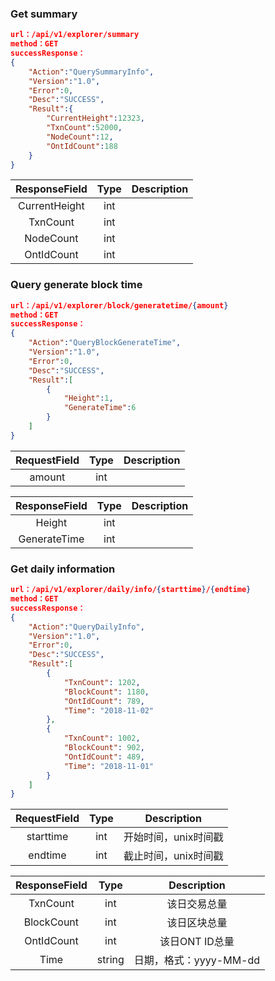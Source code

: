 

### Get summary

```json
url：/api/v1/explorer/summary
method：GET
successResponse：
{
	"Action":"QuerySummaryInfo",
	"Version":"1.0",
	"Error":0,
	"Desc":"SUCCESS",
	"Result":{
		"CurrentHeight":12323,
		"TxnCount":52000,
		"NodeCount":12,
		"OntIdCount":188
	}
}
```

| ResponseField     |     Type |   Description   | 
| :--------------: | :--------:| :------: |
|    CurrentHeight|   int|    |
|    TxnCount|   int|  |
|    NodeCount|   int|  |
|    OntIdCount|   int|  |



### Query generate block time

```json
url：/api/v1/explorer/block/generatetime/{amount}
method：GET
successResponse：
{
	"Action":"QueryBlockGenerateTime",
	"Version":"1.0",
	"Error":0,
	"Desc":"SUCCESS",
	"Result":[
		{
			"Height":1,
			"GenerateTime":6
		}
	]
}
```

| RequestField     |     Type |   Description   | 
| :--------------: | :--------:| :------: |
|    amount|   int|    |

| ResponseField     |     Type |   Description   | 
| :--------------: | :--------:| :------: |
|    Height|   int|    |
|    GenerateTime|   int|  |



### Get daily information

```json
url：/api/v1/explorer/daily/info/{starttime}/{endtime}
method：GET
successResponse：
{
	"Action":"QueryDailyInfo",
	"Version":"1.0",
	"Error":0,
	"Desc":"SUCCESS",
	"Result":[
		{
			"TxnCount": 1202,
			"BlockCount": 1180,
			"OntIdCount": 789,
			"Time": "2018-11-02"
		},
		{
			"TxnCount": 1002,
			"BlockCount": 902,
			"OntIdCount": 489,
			"Time": "2018-11-01"
		}
  	]
}
```

| RequestField     |     Type |   Description   | 
| :--------------: | :--------:| :------: |
|    starttime|   int| 开始时间，unix时间戳   |
|    endtime|   int| 截止时间，unix时间戳   |


| ResponseField     |     Type |   Description   | 
| :--------------: | :--------:| :------: |
|    TxnCount|   int|  该日交易总量  |
|    BlockCount|   int| 该日区块总量 |
|    OntIdCount|   int| 该日ONT ID总量 |
|    Time|   string | 日期，格式：yyyy-MM-dd |



